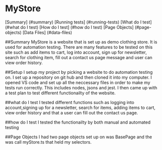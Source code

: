 # MyStore
[Summary] (#summary)
[Running tests] (#running-tests)
[What do I test] (#what do I test)
[How do I test] (#how do I test)
[Page Objects] (#page-objects)
[Data Files] (#data-files)

##Summary
MyStore is a website that is set up as demo clothing store. It is used for automation testing. There are many features to be tested on this site such as add items to cart, log into account, sign up for newsletter, search for clothing item, fill out a contact us page message and user can view order history.

##Setup
I setup my project by picking a website to do automation testing on. I set up a repository on git hub and then cloned it into my computer. I opened VS code and set up all the neccessary files in order to make my tests run correctly. This includes nodes, jsons and jest. I then came up with a test plan to test different functionailty of the website.

##what do I test
I tested different functions such as logging into account,signing up for a newsletter, search for items, adding items to cart, view order history and that a user can fill out the contact us page.

##how do I test
I tested the functionailty by both manual and automated testing

##Page Objects
I had two page objects set up on was BasePage and the was call myStore.ts that held my selectors.



